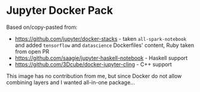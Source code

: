 # Jupyter Docker Pack

Based on/copy-pasted from:

 * https://github.com/jupyter/docker-stacks - taken `all-spark-notebook` and added `tensorflow` and `datascience` Dockerfiles' content, Ruby taken from open PR
 * https://github.com/saagie/jupyter-haskell-notebook - Haskell support
 * https://github.com/3Dcube/docker-jupyter-cling - C++ support

This image has no contribution from me, but since Docker do not allow combining layers and I wanted all-in-one package...

